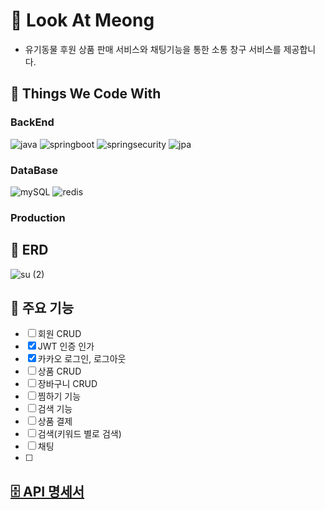 # 🐶 Look At Meong
-  유기동물 후원 상품 판매 서비스와 채팅기능을 통한 소통 창구 서비스를 제공합니다.

## 💪 Things We Code With

### BackEnd
![java](https://github.com/sunine530/Look_At_Meong/assets/133097223/09433e51-0782-4d47-8996-0c1edc8c3efe) ![springboot](https://github.com/sunine530/Look_At_Meong/assets/133097223/777314cd-837f-4c6a-849d-46803180c170) ![springsecurity](https://github.com/sunine530/Look_At_Meong/assets/133097223/007220a8-cdc9-456e-a65b-6c010f8f09cd) ![jpa](https://github.com/sunine530/Look_At_Meong/assets/133097223/1a3439a8-8f3d-4445-bcf0-e7ef486f0148)



### DataBase
![mySQL](https://github.com/sunine530/Look_At_Meong/assets/133097223/5c8caa86-d17b-44b0-a8d5-17f3fb8d3dcb) 
![redis](https://github.com/sunine530/Look_At_Meong/assets/133097223/7fb881b7-a8fd-41c3-8b5a-23a23ba686c1)


### Production


## 💪 ERD
![su (2)](https://github.com/sunine530/Look_At_Meong/assets/133097223/f8b48edc-62dc-4041-8f93-d69d09a4ea2e)

## 💪 주요 기능
- [ ] 회원 CRUD
- [x] JWT 인증 인가
- [x] 카카오 로그인, 로그아웃
- [ ] 상품 CRUD
- [ ] 장바구니 CRUD
- [ ] 찜하기 기능
- [ ] 검색 기능
- [ ] 상품 결제
- [ ] 검색(키워드 별로 검색)
- [ ] 채팅
- [ ] 

## [🗄️ API 명세서](https://www.notion.so/API-fe8f6d33103240dfa3221b0f331fa53d?pvs=4)
